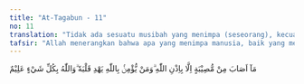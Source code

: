 ```yaml
---
title: "At-Tagabun - 11"
no: 11
translation: "Tidak ada sesuatu musibah yang menimpa (seseorang), kecuali dengan izin Allah; dan barangsiapa beriman kepada Allah, niscaya Allah akan memberi petunjuk kepada hatinya. Dan Allah Maha Mengetahui segala sesuatu. "
tafsir: "Allah menerangkan bahwa apa yang menimpa manusia, baik yang merupakan kenikmatan dunia maupun yang berupa siksa adalah qadha' dan qadar, sesuai dengan kehendak Allah yang telah ditetapkan di muka bumi. Dalam berusaha keras, manusia hendaknya tidak menyesal dan merasa kecewa apabila menemui hal-hal yang tidak sesuai dengan usaha dan keinginannya. Hal itu di luar kemampuannya, karena ketentuan Allah-lah yang akan berlaku dan menjadi kenyataan. Sebagaimana firman-Nya:\n\nKatakanlah (Muhammad), \"Tidak akan menimpa kami melainkan apa yang telah ditetapkan Allah bagi kami.\" (at-Taubah/9: 51)\n\nAllah memberi petunjuk kepada orang yang beriman untuk melapangkan dadanya, menerima dengan segala senang hati apa yang terjadi pada dirinya, baik sesuai dengan yang diinginkan, maupun yang tidak, karena ia yakin bahwa kesemuanya itu dari Allah. Ibnu Abbas menafsirkan bahwa Allah memberikan kepada orang mukmin dalam hatinya suatu keyakinan. Begitu pula ketika seseorang ditimpa musibah, ia mengatakan inna lillahi wa inna ilaihi raji'un, hal itu karena iman yang menyebabkan sabar dan akhirnya musibah itu ringan baginya."
---
```


مَآ اَصَابَ مِنْ مُّصِيْبَةٍ اِلَّا بِاِذْنِ اللّٰهِ ۗوَمَنْ يُّؤْمِنْۢ بِاللّٰهِ يَهْدِ قَلْبَهٗ ۗوَاللّٰهُ بِكُلِّ شَيْءٍ عَلِيْمٌ 
